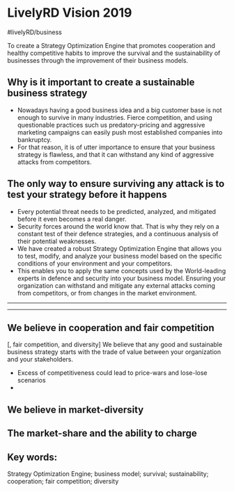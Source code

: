 # LivelyRD Vision 2019
#livelyRD/business

To create a Strategy  Optimization Engine that promotes cooperation and healthy competitive habits to improve the survival and the sustainability of businesses through the improvement of their business models.

## Why is it important to create a sustainable business strategy
* Nowadays having a good business idea and a big customer base is not enough to survive in many industries. Fierce competition, and using questionable practices such us predatory-pricing and aggressive marketing campaigns can easily push most established companies into bankruptcy.
* For that reason, it is of utter importance to ensure that your business strategy is flawless, and that it can withstand any kind of aggressive attacks from competitors.

## The only way to ensure surviving any attack is to test your strategy before it happens
* Every potential threat needs to be predicted, analyzed, and mitigated before it even becomes a real danger. 
* Security forces around the world know that. That is why they rely on a constant test of their defence strategies, and a continuous analysis of their potential weaknesses. 
* We have created a robust Strategy Optimization Engine that allows you to test, modify, and analyze your business model based on the specific conditions of your environment and your competitors.
* This enables you to apply the same concepts used by the World-leading experts in defence and security into your business model. Ensuring your organization  can withstand and mitigate any external attacks coming from competitors, or from changes in the market environment. 


- - - -
- - - -

## We believe in cooperation and fair competition
[, fair competition, and diversity]
We believe that any good and sustainable business strategy starts with the trade of value between your organization and your stakeholders.  

* Excess of competitiveness could lead to price-wars and lose-lose scenarios 
* 
## We believe in market-diversity 


## The market-share and the ability to charge  


## Key words:
Strategy Optimization Engine; business model; survival; sustainability; cooperation; fair competition; diversity 